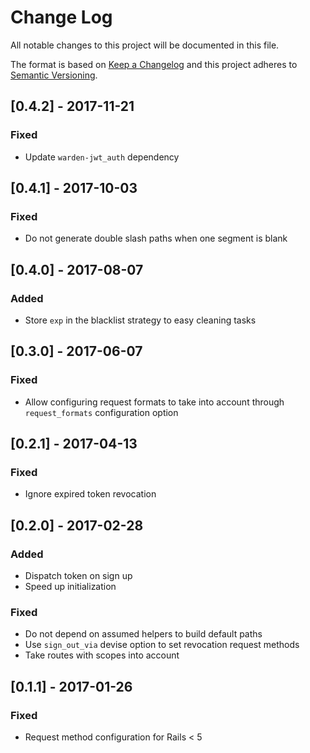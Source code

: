 # Change Log
All notable changes to this project will be documented in this file.

The format is based on [Keep a Changelog](http://keepachangelog.com/) 
and this project adheres to [Semantic Versioning](http://semver.org/).

## [0.4.2] - 2017-11-21
### Fixed
- Update `warden-jwt_auth` dependency

## [0.4.1] - 2017-10-03
### Fixed
- Do not generate double slash paths when one segment is blank

## [0.4.0] - 2017-08-07

### Added
- Store `exp` in the blacklist strategy to easy cleaning tasks

## [0.3.0] - 2017-06-07
### Fixed
- Allow configuring request formats to take into account through
  `request_formats` configuration option

## [0.2.1] - 2017-04-13
### Fixed
- Ignore expired token revocation

## [0.2.0] - 2017-02-28
### Added
- Dispatch token on sign up
- Speed up initialization

### Fixed
- Do not depend on assumed helpers to build default paths
- Use `sign_out_via` devise option to set revocation request methods
- Take routes with scopes into account

## [0.1.1] - 2017-01-26
### Fixed
- Request method configuration for Rails < 5
